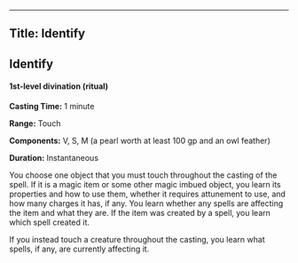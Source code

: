 -------------------------
Title: Identify
-------------------------

## Identify

#### 1st-level divination (ritual)


**Casting Time:** 1 minute

**Range:** Touch

**Components:** V, S, M (a pearl worth at least 100 gp and
an owl feather)

**Duration:** Instantaneous


You choose one object that you must touch throughout the casting of the
spell. If it is a magic item or some other magic imbued object, you
learn its properties and how to use them, whether it requires attunement
to use, and how many charges it has, if any. You learn whether any
spells are affecting the item and what they are. If the item was created
by a spell, you learn which spell created it.

If you instead touch a creature throughout the casting, you learn what
spells, if any, are currently affecting it.


